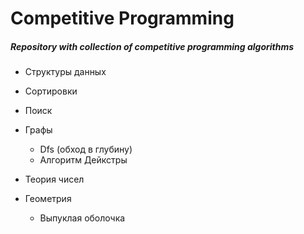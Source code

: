 # Competitive Programming

##### Repository with collection of competitive programming algorithms

- Структуры данных

- Сортировки 

- Поиск

- Графы
  - Dfs (обход в глубину)
  - Алгоритм Дейкстры

- Теория чисел

- Геометрия
  - Выпуклая оболочка
